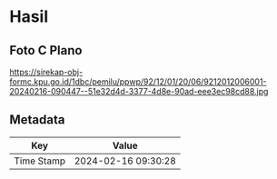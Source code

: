 # Hasil

## Foto C Plano

https://sirekap-obj-formc.kpu.go.id/1dbc/pemilu/ppwp/92/12/01/20/06/9212012006001-20240216-090447--51e32d4d-3377-4d8e-90ad-eee3ec98cd88.jpg


## Metadata

| Key        | Value               |
| ---------- | ------------------- |
| Time Stamp | 2024-02-16 09:30:28 |



